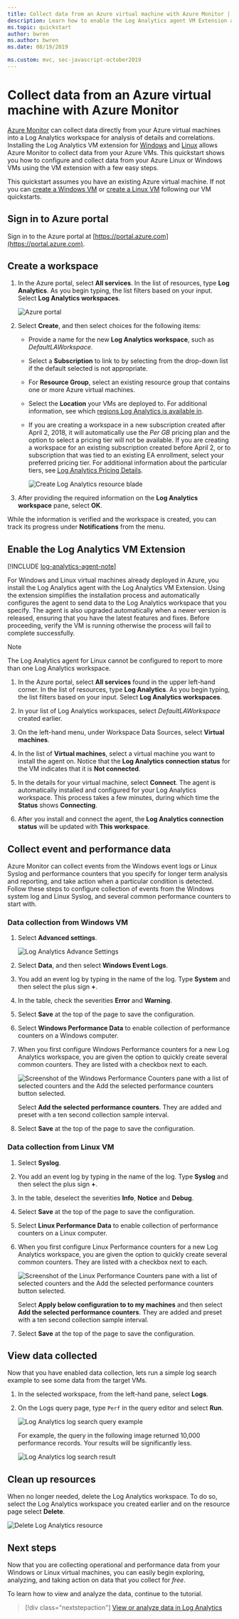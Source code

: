 ```yaml
---
title: Collect data from an Azure virtual machine with Azure Monitor | Microsoft Docs
description: Learn how to enable the Log Analytics agent VM Extension and enable collection of data from your Azure VMs with Log Analytics.
ms.topic: quickstart
author: bwren
ms.author: bwren
ms.date: 08/19/2019

ms.custom: mvc, sec-javascript-october2019
---
```


# Collect data from an Azure virtual machine with Azure Monitor

[Azure Monitor](../overview.md) can collect data directly from your Azure virtual machines into a Log Analytics workspace for analysis of details and correlations. Installing the Log Analytics VM extension for [Windows](../../virtual-machines/extensions/oms-windows.md) and [Linux](../../virtual-machines/extensions/oms-linux.md) allows Azure Monitor to collect data from your Azure VMs. This quickstart shows you how to configure and collect data from your Azure Linux or Windows VMs using the VM extension with a few easy steps.  
 
This quickstart assumes you have an existing Azure virtual machine. If not you can [create a Windows VM](../../virtual-machines/windows/quick-create-portal.md) or [create a Linux VM](../../virtual-machines/linux/quick-create-cli.md) following our VM quickstarts.

## Sign in to Azure portal

Sign in to the Azure portal at [https://portal.azure.com](https://portal.azure.com). 

## Create a workspace

1. In the Azure portal, select **All services**. In the list of resources, type **Log Analytics**. As you begin typing, the list filters based on your input. Select **Log Analytics workspaces**.

    ![Azure portal](media/quick-collect-azurevm/azure-portal-log-analytics-workspaces.png)<br>  

2. Select **Create**, and then select choices for the following items:

   * Provide a name for the new **Log Analytics workspace**, such as *DefaultLAWorkspace*.  
   * Select a **Subscription** to link to by selecting from the drop-down list if the default selected is not appropriate.
   * For **Resource Group**, select an existing resource group that contains one or more Azure virtual machines.  
   * Select the **Location** your VMs are deployed to.  For additional information, see which [regions Log Analytics is available in](https://azure.microsoft.com/regions/services/).
   * If you are creating a workspace in a new subscription created after April 2, 2018, it will automatically use the *Per GB* pricing plan and the option to select a pricing tier will not be available.  If you are creating a workspace for an existing subscription created before April 2, or to subscription that was tied to an existing EA enrollment, select your preferred pricing tier.  For additional information about the particular tiers, see [Log Analytics Pricing Details](https://azure.microsoft.com/pricing/details/log-analytics/).
  
        ![Create Log Analytics resource blade](media/quick-collect-azurevm/create-log-analytics-workspace-azure-portal.png) 

3. After providing the required information on the **Log Analytics workspace** pane, select **OK**.  

While the information is verified and the workspace is created, you can track its progress under **Notifications** from the menu. 

## Enable the Log Analytics VM Extension

[!INCLUDE [log-analytics-agent-note](../../../includes/log-analytics-agent-note.md)] 

For Windows and Linux virtual machines already deployed in Azure, you install the Log Analytics agent with the Log Analytics VM Extension. Using the extension simplifies the installation process and automatically configures the agent to send data to the Log Analytics workspace that you specify. The agent is also upgraded automatically when a newer version is released, ensuring that you have the latest features and fixes. Before proceeding, verify the VM is running otherwise the process will fail to complete successfully.  

>[!NOTE]
>The Log Analytics agent for Linux cannot be configured to report to more than one Log Analytics workspace. 

1. In the Azure portal, select **All services** found in the upper left-hand corner. In the list of resources, type **Log Analytics**. As you begin typing, the list filters based on your input. Select **Log Analytics workspaces**.

2. In your list of Log Analytics workspaces, select *DefaultLAWorkspace* created earlier.

3. On the left-hand menu, under Workspace Data Sources, select **Virtual machines**.  

4. In the list of **Virtual machines**, select a virtual machine you want to install the agent on. Notice that the **Log Analytics connection status** for the VM indicates that it is **Not connected**.

5. In the details for your virtual machine, select **Connect**. The agent is automatically installed and configured for your Log Analytics workspace. This process takes a few minutes, during which time the **Status** shows **Connecting**.

6. After you install and connect the agent, the **Log Analytics connection status** will be updated with **This workspace**.

## Collect event and performance data

Azure Monitor can collect events from the Windows event logs or Linux Syslog and performance counters that you specify for longer term analysis and reporting, and take action when a particular condition is detected. Follow these steps to configure collection of events from the Windows system log and Linux Syslog, and several common performance counters to start with.  

### Data collection from Windows VM

1. Select **Advanced settings**.

    ![Log Analytics Advance Settings](media/quick-collect-azurevm/log-analytics-advanced-settings-azure-portal.png)

2. Select **Data**, and then select **Windows Event Logs**.

3. You add an event log by typing in the name of the log.  Type **System** and then select the plus sign **+**.

4. In the table, check the severities **Error** and **Warning**.

5. Select **Save** at the top of the page to save the configuration.

6. Select **Windows Performance Data** to enable collection of performance counters on a Windows computer.

7. When you first configure Windows Performance counters for a new Log Analytics workspace, you are given the option to quickly create several common counters. They are listed with a checkbox next to each.

    ![Screenshot of the Windows Performance Counters pane with a list of selected counters and the Add the selected performance counters button selected.](media/quick-collect-azurevm/windows-perfcounters-default.png)

    Select **Add the selected performance counters**.  They are added and preset with a ten second collection sample interval.
  
8. Select **Save** at the top of the page to save the configuration.

### Data collection from Linux VM

1. Select **Syslog**.  

2. You add an event log by typing in the name of the log.  Type **Syslog** and then select the plus sign **+**.  

3. In the table, deselect the severities **Info**, **Notice** and **Debug**. 

4. Select **Save** at the top of the page to save the configuration.

5. Select **Linux Performance Data** to enable collection of performance counters on a Linux computer. 

6. When you first configure Linux Performance counters for a new Log Analytics workspace, you are given the option to quickly create several common counters. They are listed with a checkbox next to each.

    ![Screenshot of the Linux Performance Counters pane with a list of selected counters and the Add the selected performance counters button selected.](media/quick-collect-azurevm/linux-perfcounters-azure-monitor.png)

    Select **Apply below configuration to to my machines** and then select **Add the selected performance counters**.  They are added and preset with a ten second collection sample interval.  

7. Select **Save** at the top of the page to save the configuration.

## View data collected

Now that you have enabled data collection, lets run a simple log search example to see some data from the target VMs.  

1. In the selected workspace, from the left-hand pane, select **Logs**.

2. On the Logs query page, type `Perf` in the query editor and select **Run**.

    ![Log Analytics log search query example](./media/quick-collect-windows-computer/log-analytics-portal-queryexample.png) 

    For example, the query in the following image returned 10,000 performance records. Your results will be significantly less.

    ![Log Analytics log search result](media/quick-collect-azurevm/log-analytics-search-perf.png)

## Clean up resources

When no longer needed, delete the Log Analytics workspace. To do so, select the Log Analytics workspace you created earlier and on the resource page select **Delete**.


![Delete Log Analytics resource](media/quick-collect-azurevm/log-analytics-portal-delete-resource.png)

## Next steps

Now that you are collecting operational and performance data from your Windows or Linux virtual machines, you can easily begin exploring, analyzing, and taking action on data that you collect for *free*.  

To learn how to view and analyze the data, continue to the tutorial.

> [!div class="nextstepaction"]
> [View or analyze data in Log Analytics](../logs/log-analytics-tutorial.md)